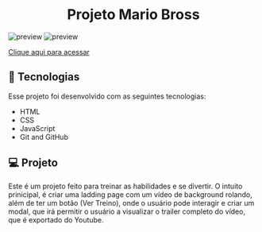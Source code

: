 ﻿<h1 align="center"> Projeto Mario Bross </h1>

![preview](https://cdn.discordapp.com/attachments/1015396898766590054/1089338564694769754/Screenshot_3.png)
![preview](https://cdn.discordapp.com/attachments/1015396898766590054/1089338239946600448/fullmobile.png)

[Clique aqui para acessar](https://ryanwilll.github.io/projetoMario/)

## 🚀 Tecnologias

Esse projeto foi desenvolvido com as seguintes tecnologias:

- HTML
- CSS
- JavaScript
- Git and GitHub

## 💻 Projeto

Este é um projeto feito para treinar as habilidades e se divertir. 
O intuito prinicipal, é criar uma ladding page com um vídeo de background rolando, além de ter um botão (Ver Treino), onde o usuário pode interagir e criar um modal, que irá permitir o usuário a visualizar o trailer completo do vídeo, que é exportado do Youtube.
